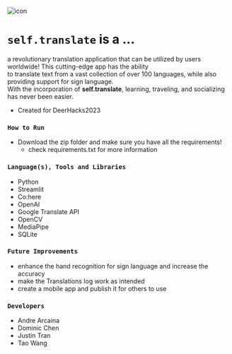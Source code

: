 ![icon](https://github.com/andrearcaina/Self-Translate/blob/main/frontend/imgs/favicon.ico)

# ```self.translate``` is a ...
a revolutionary translation application that can be utilized by users worldwide! This cutting-edge app has the ability\
to translate text from a vast collection of over 100 languages, while also providing support for sign language.\
With the incorporation of **self.translate**, learning, traveling, and socializing has never been easier.
- Created for DeerHacks2023

### ```How to Run``` ###
- Download the zip folder and make sure you have all the requirements!
  - check requirements.txt for more information

### ```Language(s), Tools and Libraries``` ###
- Python
- Streamlit
- Co:here
- OpenAI
- Google Translate API
- OpenCV
- MediaPipe
- SQLite

### ```Future Improvements```
- enhance the hand recognition for sign language and increase the accuracy
- make the Translations log work as intended
- create a mobile app and publish it for others to use

### ```Developers``` ###
- Andre Arcaina
- Dominic Chen
- Justin Tran
- Tao Wang

